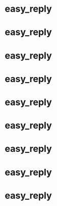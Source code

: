 # easy_reply
# easy_reply
# easy_reply
# easy_reply
# easy_reply
# easy_reply
# easy_reply
# easy_reply
# easy_reply
